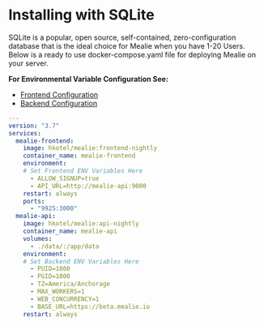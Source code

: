 # Installing with SQLite

SQLite is a popular, open source, self-contained, zero-configuration database that is the ideal choice for Mealie when you have 1-20 Users. Below is a ready to use docker-compose.yaml file for deploying Mealie on your server. 

**For Environmental Variable Configuration See:**

- [Frontend Configuration](/mealie/documentation/getting-started/installation/frontend-config/)
- [Backend Configuration](/mealie/documentation/getting-started/installation/backend-config/)

```yaml
---
version: "3.7"
services:
  mealie-frontend:
    image: hkotel/mealie:frontend-nightly
    container_name: mealie-frontend
    environment:
    # Set Frontend ENV Variables Here
      - ALLOW_SIGNUP=true
      - API_URL=http://mealie-api:9000
    restart: always
    ports:
      - "9925:3000"
  mealie-api:
    image: hkotel/mealie:api-nightly
    container_name: mealie-api
    volumes:
      - ./data/:/app/data
    environment:
    # Set Backend ENV Variables Here
      - PUID=1000
      - PGID=1000
      - TZ=America/Anchorage
      - MAX_WORKERS=1
      - WEB_CONCURRENCY=1
      - BASE_URL=https://beta.mealie.io
    restart: always
```